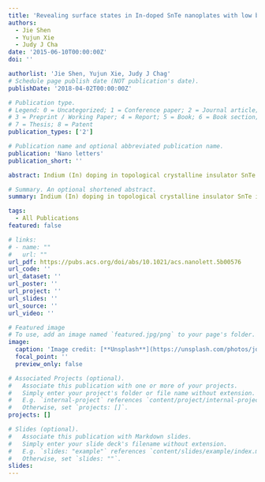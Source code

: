 ```yaml
---
title: 'Revealing surface states in In-doped SnTe nanoplates with low bulk mobility'
authors:
  - Jie Shen
  - Yujun Xie
  - Judy J Cha
date: '2015-06-10T00:00:00Z'
doi: ''

authorlist: 'Jie Shen, Yujun Xie, Judy J Chag'
# Schedule page publish date (NOT publication's date).
publishDate: '2018-04-02T00:00:00Z'

# Publication type.
# Legend: 0 = Uncategorized; 1 = Conference paper; 2 = Journal article;
# 3 = Preprint / Working Paper; 4 = Report; 5 = Book; 6 = Book section;
# 7 = Thesis; 8 = Patent
publication_types: ['2']

# Publication name and optional abbreviated publication name.
publication: 'Nano letters'
publication_short: ''

abstract: Indium (In) doping in topological crystalline insulator SnTe induces superconductivity, making In-doped SnTe a candidate for a topological superconductor. SnTe nanostructures offer well-defined nanoscale morphology and high surface-to-volume ratios to enhance surface effects. Here, we study In-doped SnTe nanoplates, InxSn1–xTe, with x ranging from 0 to 0.1 and show they superconduct. More importantly, we show that In doping reduces the bulk mobility of InxSn1–xTe such that the surface states are revealed in magnetotransport despite the high bulk carrier density. This is manifested by two-dimensional linear magnetoresistance in high magnetic fields, which is independent of temperature up to 10 K. Aging experiments show that the linear magnetoresistance is sensitive to ambient conditions, further confirming its surface origin. We also show that the weak antilocalization observed in InxSn1–xTe nanoplates …

# Summary. An optional shortened abstract.
summary: Indium (In) doping in topological crystalline insulator SnTe induces superconductivity, making In-doped SnTe a candidate for a topological superconductor. SnTe nanostructures offer well-defined nanoscale morphology and high surface-to-volume ratios to enhance surface effects. Here, we study In-doped SnTe nanoplates, InxSn1–xTe, with x ranging from 0 to 0.1 and show they superconduct. More importantly, we show that In doping reduces the bulk mobility of InxSn1–xTe such that the surface states are revealed in magnetotransport despite the high bulk carrier density. This is manifested by two-dimensional linear magnetoresistance in high magnetic fields, which is independent of temperature up to 10 K. Aging experiments show that the linear magnetoresistance is sensitive to ambient conditions, further confirming its surface origin. We also show that the weak antilocalization observed in InxSn1–xTe nanoplates …

tags:
  - All Publications
featured: false

# links:
# - name: ""
#   url: ""
url_pdf: https://pubs.acs.org/doi/abs/10.1021/acs.nanolett.5b00576
url_code: ''
url_dataset: ''
url_poster: ''
url_project: ''
url_slides: ''
url_source: ''
url_video: ''

# Featured image
# To use, add an image named `featured.jpg/png` to your page's folder.
image:
  caption: 'Image credit: [**Unsplash**](https://unsplash.com/photos/jdD8gXaTZsc)'
  focal_point: ''
  preview_only: false

# Associated Projects (optional).
#   Associate this publication with one or more of your projects.
#   Simply enter your project's folder or file name without extension.
#   E.g. `internal-project` references `content/project/internal-project/index.md`.
#   Otherwise, set `projects: []`.
projects: []

# Slides (optional).
#   Associate this publication with Markdown slides.
#   Simply enter your slide deck's filename without extension.
#   E.g. `slides: "example"` references `content/slides/example/index.md`.
#   Otherwise, set `slides: ""`.
slides:
---
```

